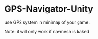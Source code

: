# GPS-Navigator-Unity

  use GPS system in minimap of your game. 
  
  Note: it will only work if navmesh is baked
